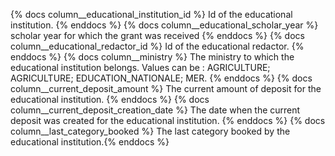 {% docs column__educational_institution_id %} Id of the educational institution. {% enddocs %}
{% docs column__educational_scholar_year %} scholar year for which the grant was received {% enddocs %}
{% docs column__educational_redactor_id %} Id of the educational redactor. {% enddocs %}
{% docs column__ministry %} The ministry to which the educational institution belongs. Values can be : AGRICULTURE; AGRICULTURE; EDUCATION_NATIONALE; MER. {% enddocs %}
{% docs column__current_deposit_amount %} The current amount of deposit for the educational institution. {% enddocs %}
{% docs column__current_deposit_creation_date %} The date when the current deposit was created for the educational institution. {% enddocs %}
{% docs column__last_category_booked %} The last category booked by the educational institution.{% enddocs %}
